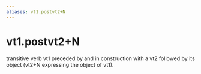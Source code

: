 ```yaml
---
aliases: vt1.postvt2+N
---
```

# vt1.postvt2+N

transitive verb vt1 preceded by and in construction with a vt2 followed by its object (vt2+N expressing the object of vt1).
> 